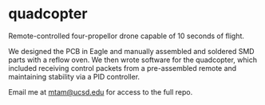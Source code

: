 # quadcopter
Remote-controlled four-propellor drone capable of 10 seconds of flight.

We designed the PCB in Eagle and manually assembled and soldered SMD parts with a reflow oven. We then wrote software for the quadcopter, which included receiving control packets from a pre-assembled remote and maintaining stability via a PID controller.

Email me at mtam@ucsd.edu for access to the full repo.
